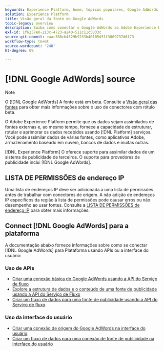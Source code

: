 ```yaml
---
keywords: Experience Platform, home, tópicos populares, Google AdWords, google adwords
solution: Experience Platform
title: Visão geral da fonte do Google AdWords
topic-legacy: overview
description: Saiba como conectar o Google AdWords ao Adobe Experience Platform usando APIs ou a interface do usuário.
exl-id: 1f6257e0-213c-4723-a240-511c11c5833c
source-git-commit: eaac380cb4329b9233b40105d51f3809737d6173
workflow-type: tm+mt
source-wordcount: '240'
ht-degree: 0%

---
```


# [!DNL Google AdWords] source

>[!NOTE]
>
>O [!DNL Google AdWords] A fonte está em beta. Consulte a [Visão geral das fontes](../../home.md#terms-and-conditions) para obter mais informações sobre o uso de conectores com rótulo beta.

O Adobe Experience Platform permite que os dados sejam assimilados de fontes externas e, ao mesmo tempo, fornece a capacidade de estruturar, rotular e aprimorar os dados recebidos usando [!DNL Platform] serviços. Você pode assimilar dados de várias fontes, como aplicativos Adobe, armazenamento baseado em nuvem, bancos de dados e muitas outras.

[!DNL Experience Platform] O oferece suporte para assimilar dados de um sistema de publicidade de terceiros. O suporte para provedores de publicidade inclui [!DNL Google AdWords].

## LISTA DE PERMISSÕES de endereço IP

Uma lista de endereços IP deve ser adicionada a uma lista de permissões antes de trabalhar com conectores de origem. A não adição de endereços IP específicos da região à lista de permissões pode causar erros ou não desempenho ao usar fontes. Consulte a [LISTA DE PERMISSÕES de endereço IP](../../ip-address-allow-list.md) para obter mais informações.

## Connect [!DNL Google AdWords] para a plataforma

A documentação abaixo fornece informações sobre como se conectar [!DNL Google AdWords] para Plataforma usando APIs ou a interface do usuário:

### Uso de APIs

- [Criar uma conexão básica do Google AdWords usando a API do Serviço de fluxo](../../tutorials/api/create/advertising/ads.md)
- [Explore a estrutura de dados e o conteúdo de uma fonte de publicidade usando a API do Serviço de Fluxo](../../tutorials/api/explore/advertising.md)
- [Criar um fluxo de dados para uma fonte de publicidade usando a API do Serviço de fluxo](../../tutorials/api/collect/advertising.md)

### Uso da interface do usuário

- [Criar uma conexão de origem do Google AdWords na interface do usuário](../../tutorials/ui/create/advertising/ads.md)
- [Criar um fluxo de dados para uma conexão de fonte de publicidade na interface do usuário](../../tutorials/ui/dataflow/advertising.md)
